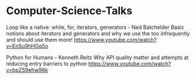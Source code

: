# Computer-Science-Talks


Loop like a native: while, for, iterators, generators - Ned Batchelder
Basic notions about iterators and generators and why we use the too infrequently and should use them more!
https://www.youtube.com/watch?v=EnSu9hHGq5o



Python for Humans - Kenneth Reitz
Why API quality matter and attempts at reducing entry barriers to python
https://www.youtube.com/watch?v=bpZS9ehw98k
